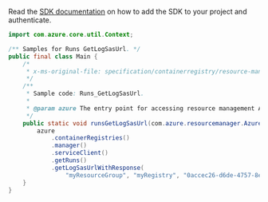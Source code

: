 Read the [SDK documentation](https://github.com/Azure/azure-sdk-for-java/blob/azure-resourcemanager_2.13.0/sdk/resourcemanager/azure-resourcemanager/README.md) on how to add the SDK to your project and authenticate.

```java
import com.azure.core.util.Context;

/** Samples for Runs GetLogSasUrl. */
public final class Main {
    /*
     * x-ms-original-file: specification/containerregistry/resource-manager/Microsoft.ContainerRegistry/preview/2019-06-01-preview/examples/RunsGetLogSasUrl.json
     */
    /**
     * Sample code: Runs_GetLogSasUrl.
     *
     * @param azure The entry point for accessing resource management APIs in Azure.
     */
    public static void runsGetLogSasUrl(com.azure.resourcemanager.AzureResourceManager azure) {
        azure
            .containerRegistries()
            .manager()
            .serviceClient()
            .getRuns()
            .getLogSasUrlWithResponse(
                "myResourceGroup", "myRegistry", "0accec26-d6de-4757-8e74-d080f38eaaab", Context.NONE);
    }
}
```
